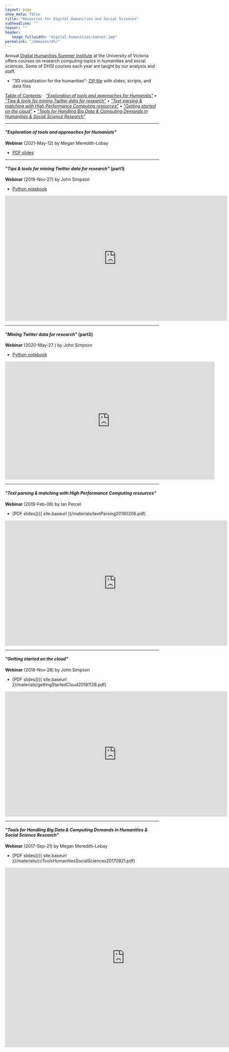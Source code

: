 ```yaml
---
layout: page
show_meta: false
title: "Resources for Digital Humanities and Social Sciences"
subheadline: ""
teaser: ""
header:
   image_fullwidth: "digital-humanities-banner.jpg"
permalink: "/domains/dh/"
---
```


<!-- 1. Open `_config.yml` and work it through, it's well documented -->
<!-- 1. [Read the documentation][1] to check out all features of *Feeling Responsive*. -->
<!--  [1]: {{ site.url }}{{ site.baseurl }}/documentation/ -->

Annual [Digital Humanities Summer Institute](http://www.dhsi.org) at the University of Victoria offers
courses on research computing topics in humanities and social sciences. Some of DHSI courses each year
are taught by our analysts and staff.

* "3D visualization for the humanities": [ZIP file](http://bit.ly/dhfileszip) with slides, scripts, and
  data files




[Table of Contents](#table-of-contents):
&nbsp; [<em>"Exploration of tools and approaches for Humanists"</em>](#exploration)
• [<em>"Tips &amp; tools for mining Twitter data for research"</em>](#twitterapis)
• [<em>"Text parsing &amp; matching with High Performance Computing resources"</em>](#text-parsing--matching-with-high-performance-computing-resources)
• [<em>"Getting started on the cloud"</em>](#getting-started-on-the-cloud)
• [<em>"Tools for Handling Big Data &amp; Computing Demands in Humanities &amp; Social Science Research"</em>](#tools-for-handling-big-data--computing-demands-in-humanities--social-science-research)








---

<a name="exploration"></a>
#### *"Exploration of tools and approaches for Humanists"*

**Webinar** (2021-May-12) by Megan Meredith-Lobay

* <a href="{{ site.baseurl }}/materials/explorationDH20210512.pdf" target="_blank">PDF slides</a>

<!-- <div class="flex-video"> -->
<!-- </div> -->

---

<a name="twitterapis"></a>
#### *"Tips & tools for mining Twitter data for research"* (part1)

**Webinar** (2019-Nov-27) by John Simpson

* <a href="https://github.com/ualberta-rcg/twitter_scraping" target="_blank">Python notebook</a>

<div class="flex-video">
	<iframe width="726" height="408" src="https://www.youtube.com/embed/gy4nUgPBHeM" frameborder="0"
	allow="accelerometer; autoplay; encrypted-media; gyroscope; picture-in-picture"
	allowfullscreen></iframe>
</div>

---

<a name="twitterapistwo"></a>
#### *"Mining Twitter data for research"* (part2)

**Webinar** (2020-May-27	) by John Simpson

* <a href="https://github.com/ualberta-rcg/twitter_scraping" target="_blank">Python notebook</a>

<div class="flex-video">
	<iframe width="684" height="385" src="https://www.youtube.com/embed/7H6Plcr6IkM" frameborder="0"
	allow="accelerometer; autoplay; encrypted-media; gyroscope; picture-in-picture"
	allowfullscreen></iframe>
</div>

---














<a name="textParsing"></a>
#### *"Text parsing & matching with High Performance Computing resources"*

**Webinar** (2019-Feb-06) by Ian Percel

* [PDF slides]({{ site.baseurl }}/materials/textParsing20190206.pdf)

<div class="flex-video">
	<iframe width="726" height="408" src="https://www.youtube.com/embed/iH0jxOY3YiI" frameborder="0"
	allow="accelerometer; autoplay; encrypted-media; gyroscope; picture-in-picture"
	allowfullscreen></iframe>
</div>

---

#### *"Getting started on the cloud"*

**Webinar** (2018-Nov-28) by John Simpson

* [PDF slides]({{ site.baseurl }}/materials/gettingStartedCloud20181128.pdf)

<div class="flex-video">
	<iframe width="726" height="408" src="https://www.youtube.com/embed/dzrzjpXPC6M" frameborder="0"
	allow="accelerometer; autoplay; encrypted-media; gyroscope; picture-in-picture"
	allowfullscreen></iframe>
</div>

---

#### *"Tools for Handling Big Data & Computing Demands in Humanities & Social Science Research"*

**Webinar** (2017-Sep-21) by Megan Meredith-Lobay

* [PDF slides]({{ site.baseurl }}/materials/ccToolsHumanitiesSocialSciences20170921.pdf)

<div class="flex-video">
	<iframe width="780" height="585" src="https://www.youtube.com/embed/5p201-BcVLo" frameborder="0"
	allow="autoplay; encrypted-media" allowfullscreen></iframe>
</div>

<!-- &nbsp; -->
